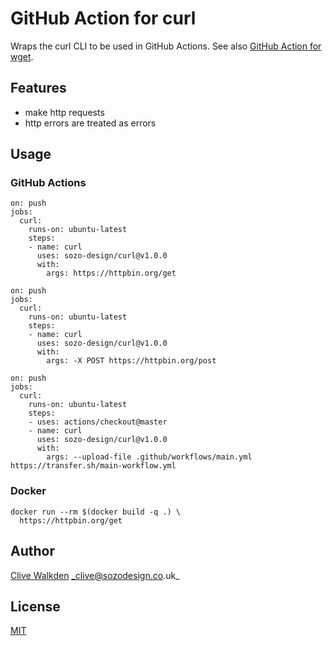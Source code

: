 # GitHub Action for curl

Wraps the curl CLI to be used in GitHub Actions. See also [GitHub Action for wget](https://github.com/marketplace/actions/github-action-for-wget).


## Features
 * make http requests
 * http errors are treated as errors


## Usage

### GitHub Actions
```
on: push
jobs:
  curl:
    runs-on: ubuntu-latest
    steps:
    - name: curl
      uses: sozo-design/curl@v1.0.0
      with:
        args: https://httpbin.org/get
```

```
on: push
jobs:
  curl:
    runs-on: ubuntu-latest
    steps:
    - name: curl
      uses: sozo-design/curl@v1.0.0
      with:
        args: -X POST https://httpbin.org/post
```

```
on: push
jobs:
  curl:
    runs-on: ubuntu-latest
    steps:
    - uses: actions/checkout@master
    - name: curl
      uses: sozo-design/curl@v1.0.0
      with:
        args: --upload-file .github/workflows/main.yml https://transfer.sh/main-workflow.yml
```

### Docker
```
docker run --rm $(docker build -q .) \
  https://httpbin.org/get
```


## Author
[Clive Walkden](https://github.com/clivewalkden) _clive@sozodesign.co.uk_


## License
[MIT](./LICENSE)
